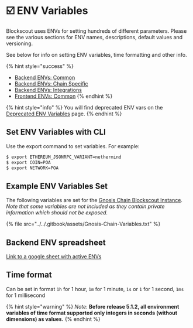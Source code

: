# ☑️ ENV Variables

Blockscout uses ENVs for setting hundreds of different parameters. Please see the various sections for ENV names, descriptions, default values and versioning.

See below for info on setting ENV variables, time formatting and other info.

{% hint style="success" %}
* [Backend ENVs: Common](env-variables/backend-env-variables.md)
* [Backend ENVs: Chain Specific](env-variables/backend-envs-chain-specific.md)
* [Backend ENVs: Integrations](env-variables/backend-envs-integrations.md)
* [Frontend ENVs: Common](env-variables/frontend-common-envs/)
{% endhint %}

{% hint style="info" %}
You will find deprecated ENV vars on the [Deprecated ENV Variables](https://docs.blockscout.com/for-developers/information-and-settings/deprecated-env-variables) page.
{% endhint %}

## Set ENV Variables with CLI

Use the export command to set variables. For example:

```bash
$ export ETHEREUM_JSONRPC_VARIANT=nethermind
$ export COIN=POA
$ export NETWORK=POA
```

## Example ENV Variables Set

The following variables are set for the [Gnosis Chain Blockscout Instance](https://gnosis.blockscout.com/). _Note that some variables are not included as they contain private information which should not be exposed._

{% file src="../../.gitbook/assets/Gnosis-Chain-Variables.txt" %}

## Backend ENV spreadsheet

[Link to a google sheet with active ENVs](https://docs.google.com/spreadsheets/d/17-mbKNyi\_lqZOYfjDCZnEbjA9OldVL1BvLoWP8MsTaM/edit?usp=sharing)

## Time format

Can be set in format `1h` for 1 hour, `1m` for 1 minute, `1s` or `1` for 1 second, `1ms` for 1 millisecond

{% hint style="warning" %}
_Note_: **Before release 5.1.2, all environment variables of time format supported only integers in seconds (without dimensions) as values.**
{% endhint %}

